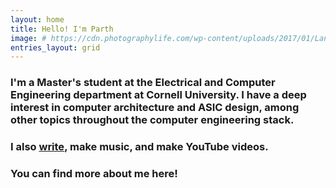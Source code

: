 ```yaml
---
layout: home
title: Hello! I'm Parth
image: # https://cdn.photographylife.com/wp-content/uploads/2017/01/Landscape-photography-example.jpg
entries_layout: grid
---
```


### I'm a Master's student at the Electrical and Computer Engineering department at Cornell University. I have a deep interest in computer architecture and ASIC design, among other topics throughout the computer engineering stack.

### I also [write](/blog), make music, and make YouTube videos. 

### You can find more about me here!